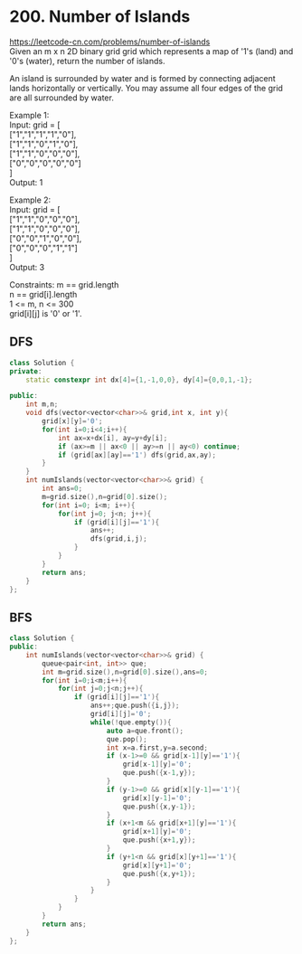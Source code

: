 # 200. Number of Islands
https://leetcode-cn.com/problems/number-of-islands  
Given an m x n 2D binary grid grid which represents a map of '1's (land) and '0's (water), return the number of islands.

An island is surrounded by water and is formed by connecting adjacent lands horizontally or vertically. You may assume all four edges of the grid are all surrounded by water.

Example 1:  
Input: grid = [  
  ["1","1","1","1","0"],  
  ["1","1","0","1","0"],  
  ["1","1","0","0","0"],  
  ["0","0","0","0","0"]  
]  
Output: 1  

Example 2:  
Input: grid = [  
  ["1","1","0","0","0"],  
  ["1","1","0","0","0"],  
  ["0","0","1","0","0"],  
  ["0","0","0","1","1"]  
]  
Output: 3 
 

Constraints:
m == grid.length  
n == grid[i].length  
1 <= m, n <= 300  
grid[i][j] is '0' or '1'.  

## DFS
```cpp
class Solution {
private:
    static constexpr int dx[4]={1,-1,0,0}, dy[4]={0,0,1,-1};

public:
    int m,n;
    void dfs(vector<vector<char>>& grid,int x, int y){
        grid[x][y]='0';
        for(int i=0;i<4;i++){
            int ax=x+dx[i], ay=y+dy[i];
            if (ax>=m || ax<0 || ay>=n || ay<0) continue;
            if (grid[ax][ay]=='1') dfs(grid,ax,ay); 
        }
    }
    int numIslands(vector<vector<char>>& grid) {
        int ans=0;
        m=grid.size(),n=grid[0].size();
        for(int i=0; i<m; i++){
            for(int j=0; j<n; j++){
                if (grid[i][j]=='1'){
                    ans++;
                    dfs(grid,i,j);
                }
            }
        }
        return ans;
    }
};
```

## BFS
``` cpp
class Solution {
public:
    int numIslands(vector<vector<char>>& grid) {
        queue<pair<int, int>> que;
        int m=grid.size(),n=grid[0].size(),ans=0;
        for(int i=0;i<m;i++){
            for(int j=0;j<n;j++){
                if (grid[i][j]=='1'){
                    ans++;que.push({i,j});
                    grid[i][j]='0';
                    while(!que.empty()){
                        auto a=que.front();
                        que.pop();
                        int x=a.first,y=a.second;
                        if (x-1>=0 && grid[x-1][y]=='1'){
                            grid[x-1][y]='0';
                            que.push({x-1,y});
                        }
                        if (y-1>=0 && grid[x][y-1]=='1'){
                            grid[x][y-1]='0';
                            que.push({x,y-1});
                        }
                        if (x+1<m && grid[x+1][y]=='1'){
                            grid[x+1][y]='0';
                            que.push({x+1,y});
                        }
                        if (y+1<n && grid[x][y+1]=='1'){
                            grid[x][y+1]='0';
                            que.push({x,y+1});
                        }     
                    }
                }
            }
        }
        return ans;
    }
};
```
